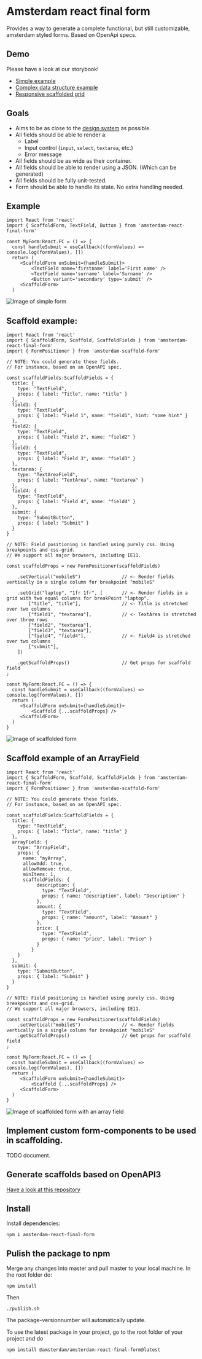 # Amsterdam react final form

Provides a way to generate a complete functional, but still customizable, amsterdam styled forms. 
Based on OpenApi specs.

## Demo

Please have a look at our storybook! 
- [Simple example](https://jeffrey-zutt.github.io/amsterdam-react-final-form/?path=/story/complete-form--example)
- [Complex data structure example](https://jeffrey-zutt.github.io/amsterdam-react-final-form/?path=/story/complete-form--example-using-complex-fields)
- [Responsive scaffolded grid](https://jeffrey-zutt.github.io/amsterdam-react-final-form/?path=/story/scaffold--complex-grid)

## Goals

- Aims to be as close to the [design system](https://designsystem.amsterdam.nl/) as possible.
- All fields should be able to render a: 
    * Label
    * Input control (`input`, `select`, `textarea`, etc.)
    * Error message 
- All fields should be as wide as their container.
- All fields should be able to render using a JSON. (Which can be generated) 
- All fields should be fully unit-tested.
- Form should be able to handle its state. No extra handling needed.

## Example

```tsx
import React from 'react'
import { ScaffoldForm, TextField, Button } from 'amsterdam-react-final-form'

const MyForm:React.FC = () => {
  const handleSubmit = useCallback((formValues) => console.log(formValues), [])  
  return (
     <ScaffoldForm onSubmit={handleSubmit}>                
         <TextField name='firstname' label='First name' />
         <TextField name='surname' label='Surname' />
         <Button variant='secondary' type='submit' />
     <ScaffoldForm>        
  )
```
![Image of simple form](./docs-assets/simple.png)

## Scaffold example:

```tsx
import React from 'react'
import { ScaffoldForm, Scaffold, ScaffoldFields } from 'amsterdam-react-final-form'
import { FormPositioner } from 'amsterdam-scaffold-form'

// NOTE: You could generate these fields. 
// For instance, based on an OpenAPI spec.
 
const scaffoldFields:ScaffoldFields = {
  title: { 
    type: "TextField", 
    props: { label: "Title", name: "title" } 
  },
  field1: { 
    type: "TextField", 
    props: { label: "Field 1", name: "field1", hint: "some hint" } 
  },
  field2: { 
    type: "TextField", 
    props: { label: "Field 2", name: "field2" } 
  },
  field3: { 
    type: "TextField", 
    props: { label: "Field 3", name: "field3" } 
  },
  textarea: { 
    type: "TextAreaField", 
    props: { label: "TextArea", name: "textarea" } 
  },
  field4: { 
    type: "TextField", 
    props: { label: "Field 4", name: "field4" } 
  },
  submit: { 
    type: "SubmitButton", 
    props: { label: "Submit" } 
  }
}

// NOTE: Field positioning is handled using purely css. Using breakpoints and css-grid.
// We support all major browsers, including IE11. 

const scaffoldProps = new FormPositioner(scaffoldFields)
  
    .setVertical("mobileS")               // <- Render fields vertically in a single column for breakpoint "mobileS"
    
    .setGrid("laptop", "1fr 1fr", [       // <- Render fields in a grid with two equal columns for breakPoint "laptop". 
        ["title", "title"],               // <- Title is stretched over two columns 
        ["field1", "textarea"],           // <- TextArea is stretched over three rows
        ["field2", "textarea"],
        ["field3", "textarea"],
        ["field4", "field4"],             // <- Field4 is stretched over two columns
        ["submit"],
    ])
  
    .getScaffoldProps()                   // Get props for scaffold field
;

const MyForm:React.FC = () => {
  const handleSubmit = useCallback((formValues) => console.log(formValues), [])  
  return (
     <ScaffoldForm onSubmit={handleSubmit}>                
         <Scaffold {...scaffoldProps} />
     <ScaffoldForm>        
  )
}
```
![Image of scaffolded form](./docs-assets/grid-example.png)

## Scaffold example of an ArrayField

```tsx
import React from 'react'
import { ScaffoldForm, Scaffold, ScaffoldFields } from 'amsterdam-react-final-form'
import { FormPositioner } from 'amsterdam-scaffold-form'

// NOTE: You could generate these fields. 
// For instance, based on an OpenAPI spec.
 
const scaffoldFields:ScaffoldFields = {
  title: { 
    type: "TextField", 
    props: { label: "Title", name: "title" } 
  },
  arrayField: {
    type: "ArrayField",
    props: {
      name: "myArray",
      allowAdd: true,
      allowRemove: true,
      minItems: 1,
      scaffoldFields: {
           description: {
             type: "TextField",
             props: { name: "description", label: "Description" }
           },
           amount: {
             type: "TextField",
             props: { name: "amount", label: "Amount" }
           },
           price: {
             type: "TextField",
             props: { name: "price", label: "Price" }
           }
         }   
    } 
  },  
  submit: { 
    type: "SubmitButton", 
    props: { label: "Submit" } 
  }
}

// NOTE: Field positioning is handled using purely css. Using breakpoints and css-grid.
// We support all major browsers, including IE11. 

const scaffoldProps = new FormPositioner(scaffoldFields)  
    .setVertical("mobileS")               // <- Render fields vertically in a single column for breakpoint "mobileS"        
    .getScaffoldProps()                   // Get props for scaffold field
;

const MyForm:React.FC = () => {
  const handleSubmit = useCallback((formValues) => console.log(formValues), [])  
  return (
     <ScaffoldForm onSubmit={handleSubmit}>                
         <Scaffold {...scaffoldProps} />
     <ScaffoldForm>        
  )
}
```
![Image of scaffolded form with an array field](./docs-assets/array.gif)

## Implement custom form-components to be used in scaffolding.

TODO document.

## Generate scaffolds based on OpenAPI3
[Have a look at this repository](https://github.com/Jeffrey-Zutt/amsterdam-open-zaak-scaffold-form)

## Install

Install dependencies:
```
npm i amsterdam-react-final-form
```

## Pulish the package to npm

Merge any changes into master and pull master to your local machine.
In the root folder do:
```
npm install
```
Then
```
./publish.sh
```
The package-versionnumber will automatically update.

To use the latest package in your project, go to the root folder of your project and do 
```
npm install @amsterdam/amsterdam-react-final-form@latest
```

